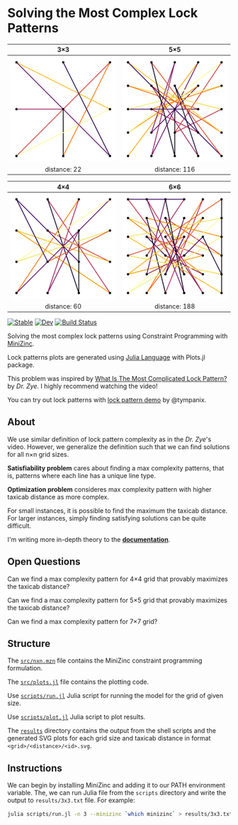# Solving the Most Complex Lock Patterns
3×3 | 5×5
:-:|:-:
![](plots/3x3/22/8827232152991697021.svg) | ![](plots/5x5/116/10911156195890606180.svg)
distance: 22 | distance: 116

4×4 | 6×6
:-:|:-:
![](plots/4x4/60/7406136358885409782.svg) | ![](plots/6x6/188/1547877444729350065.svg)
distance: 60 | distance: 188

[![Stable](https://img.shields.io/badge/docs-stable-blue.svg)](https://jaantollander.github.io/LockPatternComplexity.jl/stable)
[![Dev](https://img.shields.io/badge/docs-dev-blue.svg)](https://jaantollander.github.io/LockPatternComplexity.jl/dev)
[![Build Status](https://github.com/jaantollander/LockPatternComplexity.jl/workflows/CI/badge.svg)](https://github.com/jaantollander/LockPatternComplexity.jl/actions)

Solving the most complex lock patterns using Constraint Programming with [MiniZinc](https://www.minizinc.org/).

Lock patterns plots are generated using [Julia Language](https://julialang.org/) with Plots.jl package.

This problem was inspired by [What Is The Most Complicated Lock Pattern?](https://www.youtube.com/watch?v=PKjbBQ0PBCQ) by *Dr. Zye*. I highly recommend watching the video!

You can try out lock patterns with [lock pattern demo](https://tympanix.github.io/pattern-lock-js/) by @tympanix.


## About
We use similar definition of lock pattern complexity as in the *Dr. Zye*'s video. However, we generalize the definition such that we can find solutions for all n×n grid sizes.

**Satisfiability problem** cares about finding a max complexity patterns, that is, patterns where each line has a unique line type.

**Optimization problem** consideres max complexity pattern with higher taxicab distance as more complex.

For small instances, it is possible to find the maximum the taxicab distance. For larger instances, simply finding satisfying solutions can be quite difficult.

I'm writing more in-depth theory to the [**documentation**](https://jaantollander.github.io/LockPatternComplexity.jl/dev/).


## Open Questions
Can we find a max complexity pattern for 4×4 grid that provably maximizes the taxicab distance?

Can we find a max complexity pattern for 5×5 grid that provably maximizes the taxicab distance?

Can we find a max complexity pattern for 7×7 grid?

<!-- We can generalize the definition of pattern complexity as maximizing the number of line types used in the pattern as primary objective and maximizing the taxicab distance as secondary objective. In the generalized definition, every grid size would have solutions. Also, it would preserve the max complexity patterns. -->

<!-- A question that arises from the generalized definition is whether all grids have a generalized complexity pattern such that each line has a unique type. -->


## Structure
The [`src/nxn.mzn`](./src/nxn.mzn) file contains the MiniZinc constraint programming formulation.

The [`src/plots.jl`](./src/plots.jl) file contains the plotting code.

Use [`scripts/run.jl`](./scripts/run.jl) Julia script for running the model for the grid of given size.

Use [`scripts/plot.jl`](./scripts/plot.jl) Julia script to plot results.

The [`results`](./results/) directory contains the output from the shell scripts and the generated SVG plots for each grid size and taxicab distance in format `<grid>/<distance>/<id>.svg`.


## Instructions
We can begin by installing MiniZinc and adding it to our PATH environment variable. The, we can run Julia file from the `scripts` directory and write the output to `results/3x3.txt` file. For example:

```bash
julia scripts/run.jl -n 3 --minizinc `which minizinc` > results/3x3.txt
```
